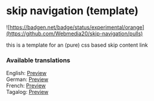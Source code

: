 # skip navigation (template)

![https://badgen.net/badge/status/experimental/orange](https://github.com/Webmedia20/skip-navigation/pulls)

this is a template for an (pure) css based skip content link

### Available translations

English:   [Preview](https://webmedia20.github.io/skip-navigation/html/index.en.html)\
German:    [Preview](https://webmedia20.github.io/skip-navigation/html/index.de.html)\
French:    [Preview](https://webmedia20.github.io/skip-navigation/html/index.fr.html)\
Tagalog:   [Preview](https://webmedia20.github.io/skip-navigation/html/index.tl.html)
